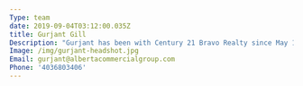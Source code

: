 ```yaml
---
Type: team
date: 2019-09-04T03:12:00.035Z
title: Gurjant Gill
Description: "Gurjant has been with Century 21 Bravo Realty since May 1 st , 2000 and brings vast experience\r\n\nand accolades to the table with his 20+ years’ experience in the Real Estate sector. His recent\r\n\nawards include 2016-2018 Centurion Producer award for Century 21 Canada, just to name a\r\n\nfew. He thrives on finding the perfect commercial Land for Builders and Investors, which he\r\n\ncollaborates with to build Commercial Buildings/Condominiums. Eventually marketing and\r\n\nselling these finished products to savvy owners and investors and finding the right\r\n\nLandlord/Tenant mix. Gurjant’s strong forte is in Commercial Land, Industrial builds and sales,\r\n\nand finding the next perfect space for Retail Franchises/Owners."
Image: /img/gurjant-headshot.jpg
Email: gurjant@albertacommercialgroup.com
Phone: '4036803406'
---
```


